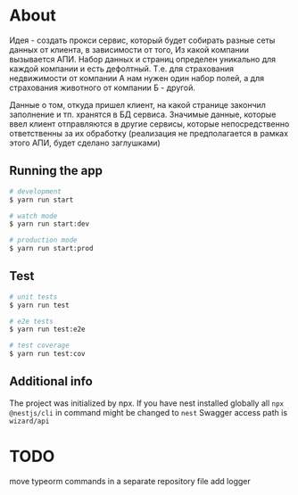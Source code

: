 # About
Идея - создать прокси сервис, который будет собирать разные сеты данных от клиента, в зависимости от того, Из какой компании вызывается АПИ. Набор данных и страниц определен уникально для каждой компании и есть дефолтный.
Т.е. для страхования недвижимости от компании А нам нужен один набор полей, а для страхования животного от компании Б - другой.

Данные о том, откуда пришел клиент, на какой странице закончил заполнение и тп. хранятся в БД сервиса. Значимые данные, которые ввел клиент отправляются в другие сервисы, которые непосредственно ответственны за их обработку (реализация не предполагается в рамках этого АПИ, будет сделано заглушками)


## Running the app

```bash
# development
$ yarn run start

# watch mode
$ yarn run start:dev

# production mode
$ yarn run start:prod
```

## Test

```bash
# unit tests
$ yarn run test

# e2e tests
$ yarn run test:e2e

# test coverage
$ yarn run test:cov
```

## Additional info
The project was initialized by npx. If you have nest installed globally all `npx @nestjs/cli` in command might be changed to `nest`
Swagger access path is `wizard/api`

# TODO
move typeorm commands in a separate repository file
add logger